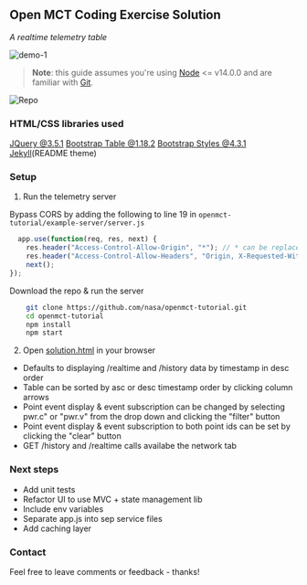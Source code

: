 ## Open MCT Coding Exercise Solution

*A realtime telemetry table*

![demo-1](./images/openmct-filter.gif)

> **Note**: this guide assumes you're using [Node](https://nodejs.org/) <= v14.0.0 and are familiar with [Git](https://git-scm.com/).

![Repo](https://github.com/laurynporte/laurynporte.github.io)

### HTML/CSS libraries used

[JQuery @3.5.1](https://jquery.com/)
[Bootstrap Table @1.18.2](https://bootstrap-table.com/)
[Bootstrap Styles @4.3.1](https://getbootstrap.com/docs/3.4/css/)
[Jekyll](https://jekyllrb.com/docs/)(README theme)


### Setup

1. Run the telemetry server 

Bypass CORS by adding the following to line 19 in `openmct-tutorial/example-server/server.js`

```js
  app.use(function(req, res, next) { 
	res.header("Access-Control-Allow-Origin", "*"); // * can be replaced by whatever server url is hosting your app
	res.header("Access-Control-Allow-Headers", "Origin, X-Requested-With, Content-Type, Accept"); 
	next(); 
}); 
```

Download the repo & run the server

```bash
	git clone https://github.com/nasa/openmct-tutorial.git 
	cd openmct-tutorial 
	npm install 
	npm start 
```

2. Open [solution.html](https://github.com/laurynporte/laurynporte.github.io/blob/main/solution.html) in your browser

 - Defaults to displaying /realtime and /history data by timestamp in desc order 
 - Table can be sorted by asc or desc timestamp order by clicking column arrows
 - Point event display & event subscription can be changed by selecting pwr.c" or "pwr.v" from the drop down and clicking the "filter" button
 - Point event display & event subscription to both point ids can be set by clicking the "clear" button
 - GET /history and /realtime calls availabe the network tab


### Next steps

 - Add unit tests
 - Refactor UI to use MVC + state management lib 
 - Include env variables 
 - Separate app.js into sep service files
 - Add caching layer

### Contact

Feel free to leave comments or feedback - thanks!


